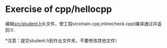 # Exercise of cpp/hellocpp

编辑[src/student.h](src/student.h)头文件，使工程src(main.cpp,inlinecheck.cpp)编译通过并返回０.

*注意：提交student.h到作业文件夹，不要修改其他文件）
